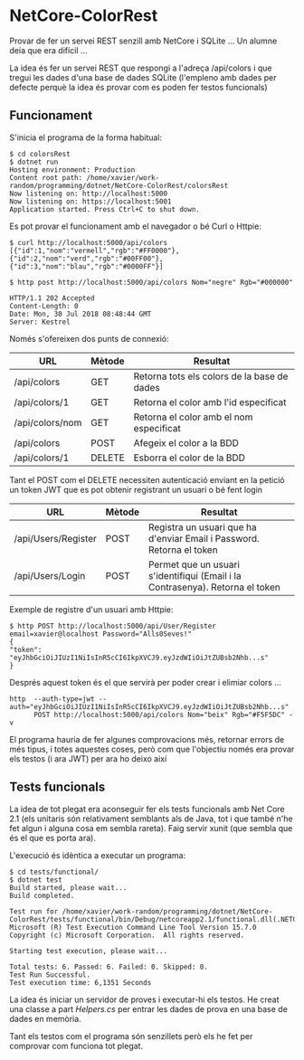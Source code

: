 # NetCore-ColorRest

Provar de fer un servei REST senzill amb NetCore i SQLite ... Un alumne deia que era difícil ...

La idea és fer un servei REST que respongi a l'adreça /api/colors i que tregui les dades d'una base
de dades SQLite (l'empleno amb dades per defecte perquè la idea és provar com es poden fer testos
funcionals)

## Funcionament

S'inicia el programa de la forma habitual:

    $ cd colorsRest
    $ dotnet run
    Hosting environment: Production
    Content root path: /home/xavier/work-random/programming/dotnet/NetCore-ColorRest/colorsRest
    Now listening on: http://localhost:5000
    Now listening on: https://localhost:5001
    Application started. Press Ctrl+C to shut down.

Es pot provar el funcionament amb el navegador o bé Curl o Httpie:

    $ curl http://localhost:5000/api/colors
    [{"id":1,"nom":"vermell","rgb":"#FF0000"},{"id":2,"nom":"verd","rgb":"#00FF00"},{"id":3,"nom":"blau","rgb":"#0000FF"}]

    $ http post http://localhost:5000/api/colors Nom="negre" Rgb="#000000"

    HTTP/1.1 202 Accepted
    Content-Length: 0
    Date: Mon, 30 Jul 2018 08:48:44 GMT
    Server: Kestrel

Només s'ofereixen dos punts de connexió:

| URL             | Mètode | Resultat                                    |
| --------------- | ------ | ------------------------------------------- |
| /api/colors     | GET    | Retorna tots els colors de la base de dades |
| /api/colors/1   | GET    | Retorna el color amb l'id especificat       |
| /api/colors/nom | GET    | Retorna el color amb el nom especificat     |
| /api/colors     | POST   | Afegeix el color a la BDD                   |
| /api/colors/1   | DELETE | Esborra el color de la BDD                  |

Tant el POST com el DELETE necessiten autenticació enviant en la petició un token JWT que es pot obtenir registrant un usuari o bé fent login

| URL                 | Mètode | Resultat                                                                      |
| ------------------- | ------ | ----------------------------------------------------------------------------- |
| /api/Users/Register | POST   | Registra un usuari que ha d'enviar Email i Password. Retorna el token         |
| /api/Users/Login    | POST   | Permet que un usuari s'identifiqui (Email i la Contrasenya). Retorna el token |

Exemple de registre d'un usuari amb Httpie: 

    $ http POST http://localhost:5000/api/User/Register email=xavier@localhost Password="Alls0Seves!"
    {
    "token": "eyJhbGciOiJIUzI1NiIsInR5cCI6IkpXVCJ9.eyJzdWIiOiJtZUBsb2Nhb...s"
    }

Després aquest token és el que servirà per poder crear i elimiar colors ... 

    http  --auth-type=jwt --auth="eyJhbGciOiJIUzI1NiIsInR5cCI6IkpXVCJ9.eyJzdWIiOiJtZUBsb2Nhb...s" 
          POST http://localhost:5000/api/colors Nom="beix" Rgb="#F5F5DC" -v

  
El programa hauria de fer algunes comprovacions més, retornar errors de més tipus, i totes aquestes coses, però com que l'objectiu només era provar els testos (i ara JWT) per ara ho deixo així

## Tests funcionals

La idea de tot plegat era aconseguir fer els tests funcionals amb Net Core 2.1 (els unitaris són relativament semblants als de
Java, tot i que també n'he fet algun i alguna cosa em sembla rareta). Faig servir xunit (que sembla que és el que es porta ara).

L'execució és idèntica a executar un programa:

    $ cd tests/functional/
    $ dotnet test
    Build started, please wait...
    Build completed.

    Test run for /home/xavier/work-random/programming/dotnet/NetCore-ColorRest/tests/functional/bin/Debug/netcoreapp2.1/functional.dll(.NETCoreApp,Version=v2.1)
    Microsoft (R) Test Execution Command Line Tool Version 15.7.0
    Copyright (c) Microsoft Corporation.  All rights reserved.

    Starting test execution, please wait...

    Total tests: 6. Passed: 6. Failed: 0. Skipped: 0.
    Test Run Successful.
    Test execution time: 6,1351 Seconds

La idea és iniciar un servidor de proves i executar-hi els testos. He creat una classe a part _Helpers.cs_ per entrar les dades de prova en una base de dades en memòria.

Tant els testos com el programa són senzillets però els he fet per comprovar com funciona tot plegat. 

